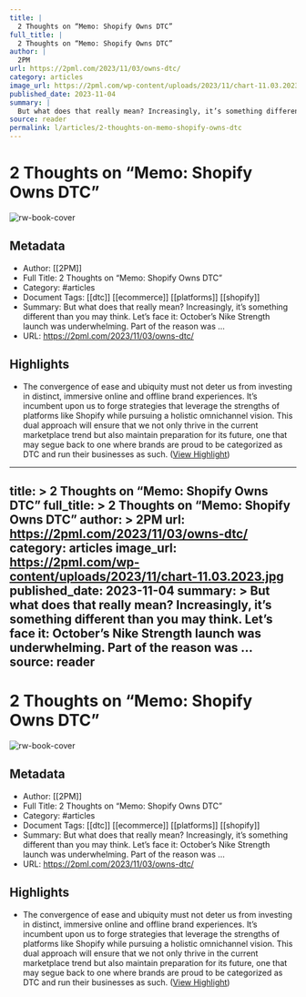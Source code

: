 ```yaml
---
title: |
  2 Thoughts on “Memo: Shopify Owns DTC”
full_title: |
  2 Thoughts on “Memo: Shopify Owns DTC”
author: |
  2PM
url: https://2pml.com/2023/11/03/owns-dtc/
category: articles
image_url: https://2pml.com/wp-content/uploads/2023/11/chart-11.03.2023.jpg
published_date: 2023-11-04
summary: |
  But what does that really mean? Increasingly, it’s something different than you may think. Let’s face it: October’s Nike Strength launch was underwhelming. Part of the reason was …
source: reader
permalink: l/articles/2-thoughts-on-memo-shopify-owns-dtc
---
```

# 2 Thoughts on “Memo: Shopify Owns DTC”

![rw-book-cover](https://2pml.com/wp-content/uploads/2023/11/chart-11.03.2023.jpg)

## Metadata
- Author: [[2PM]]
- Full Title: 2 Thoughts on “Memo: Shopify Owns DTC”
- Category: #articles
- Document Tags: [[dtc]] [[ecommerce]] [[platforms]] [[shopify]] 
- Summary: But what does that really mean? Increasingly, it’s something different than you may think. Let’s face it: October’s Nike Strength launch was underwhelming. Part of the reason was …
- URL: https://2pml.com/2023/11/03/owns-dtc/

## Highlights
- The convergence of ease and ubiquity must not deter us from investing in distinct, immersive online and offline brand experiences. It’s incumbent upon us to forge strategies that leverage the strengths of platforms like Shopify while pursuing a holistic omnichannel vision. This dual approach will ensure that we not only thrive in the current marketplace trend but also maintain preparation for its future, one that may segue back to one where brands are proud to be categorized as DTC and run their businesses as such. ([View Highlight](https://read.readwise.io/read/01hjhdhycjnjvqwaqazbyxmftj))


---
title: >
  2 Thoughts on “Memo: Shopify Owns DTC”
full_title: >
  2 Thoughts on “Memo: Shopify Owns DTC”
author: >
  2PM
url: https://2pml.com/2023/11/03/owns-dtc/
category: articles
image_url: https://2pml.com/wp-content/uploads/2023/11/chart-11.03.2023.jpg
published_date: 2023-11-04
summary: >
  But what does that really mean? Increasingly, it’s something different than you may think. Let’s face it: October’s Nike Strength launch was underwhelming. Part of the reason was …
source: reader
---
# 2 Thoughts on “Memo: Shopify Owns DTC”

![rw-book-cover](https://2pml.com/wp-content/uploads/2023/11/chart-11.03.2023.jpg)

## Metadata
- Author: [[2PM]]
- Full Title: 2 Thoughts on “Memo: Shopify Owns DTC”
- Category: #articles
- Document Tags: [[dtc]] [[ecommerce]] [[platforms]] [[shopify]] 
- Summary: But what does that really mean? Increasingly, it’s something different than you may think. Let’s face it: October’s Nike Strength launch was underwhelming. Part of the reason was …
- URL: https://2pml.com/2023/11/03/owns-dtc/

## Highlights
- The convergence of ease and ubiquity must not deter us from investing in distinct, immersive online and offline brand experiences. It’s incumbent upon us to forge strategies that leverage the strengths of platforms like Shopify while pursuing a holistic omnichannel vision. This dual approach will ensure that we not only thrive in the current marketplace trend but also maintain preparation for its future, one that may segue back to one where brands are proud to be categorized as DTC and run their businesses as such. ([View Highlight](https://read.readwise.io/read/01hjhdhycjnjvqwaqazbyxmftj))


